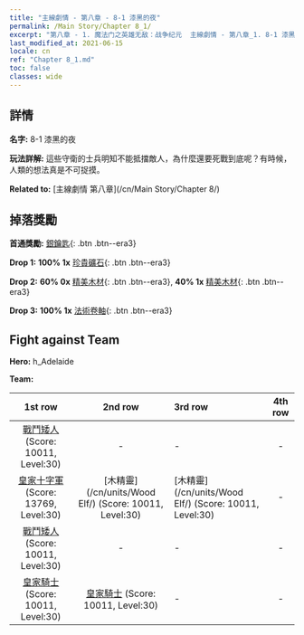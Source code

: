 ```yaml
---
title: "主線劇情 - 第八章 - 8-1 漆黑的夜"
permalink: /Main Story/Chapter 8_1/
excerpt: "第八章 - 1. 魔法门之英雄无敌：战争纪元  主線劇情 - 第八章_1. 8-1 漆黑的夜"
last_modified_at: 2021-06-15
locale: cn
ref: "Chapter 8_1.md"
toc: false
classes: wide
---
```


## 詳情

 **名字:** 8-1 漆黑的夜

 **玩法詳解:** 這些守衛的士兵明知不能抵擋敵人，為什麼還要死戰到底呢？有時候，人類的想法真是不可捉摸。

 **Related to:** [主線劇情 第八章](/cn/Main Story/Chapter 8/)

## 掉落獎勵

 **首通獎勵:** [銀鑰匙](/cn/Items/con_693/){: .btn .btn--era3}

 **Drop 1:** **100% 1x** [珍貴礦石](/cn/Items/mat_26/){: .btn .btn--era3}

 **Drop 2:** **60% 0x** [精美木材](/cn/Items/mat_20/){: .btn .btn--era3}, **40% 1x** [精美木材](/cn/Items/mat_20/){: .btn .btn--era3}

 **Drop 3:** **100% 1x** [法術卷軸](/cn/Items/con_694/){: .btn .btn--era3}


## Fight against Team
 **Hero:** h_Adelaide

 **Team:**


  | 1st row | 2nd row | 3rd row | 4th row |
  |:----:|:----:|:----|:----:|
  | [戰鬥矮人](/cn/units/Dwarf/) (Score: 10011, Level:30)  | - | - | - |
  | [皇家十字軍](/cn/units/Swordsman/) (Score: 13769, Level:30)  | [木精靈](/cn/units/Wood Elf/) (Score: 10011, Level:30)  | [木精靈](/cn/units/Wood Elf/) (Score: 10011, Level:30)  | - |
  | [戰鬥矮人](/cn/units/Dwarf/) (Score: 10011, Level:30)  | - | - | - |
  | [皇家騎士](/cn/units/Cavalier/) (Score: 10011, Level:30)  | [皇家騎士](/cn/units/Cavalier/) (Score: 10011, Level:30)  | - | - |


